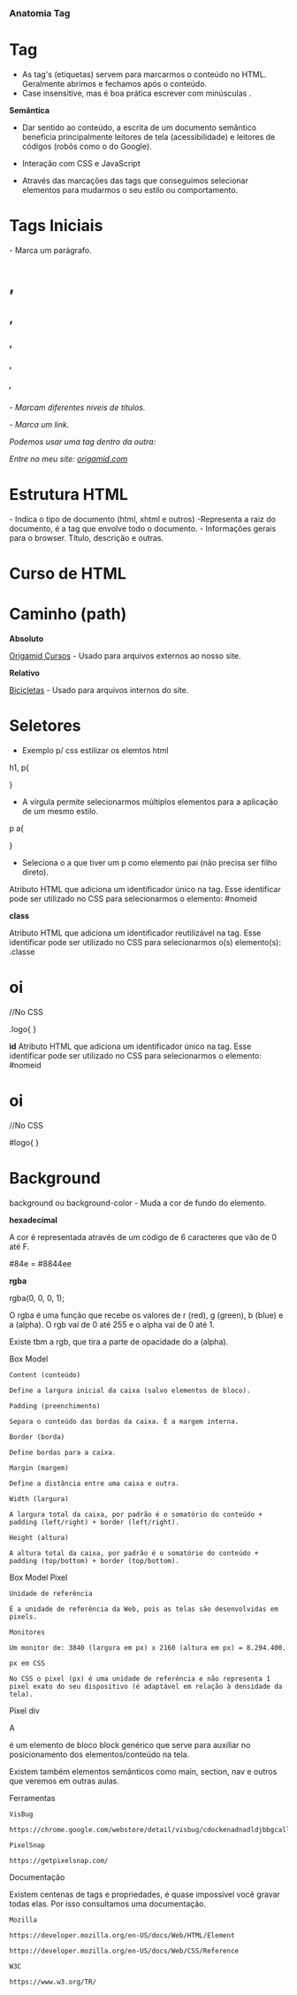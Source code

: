 
### Anatomia Tag

# **Tag**

- As tag's (etiquetas) servem para marcarmos o conteúdo no HTML. Geralmente abrimos <a> e fechamos </a> após o conteúdo.
- Case insensitive, mas é boa prática escrever com minúsculas <html>.

**Semântica**

- Dar sentido ao conteúdo, a escrita de um documento semântico beneficia principalmente leitores de tela (acessibilidade) e leitores de códigos (robôs como o do Google).

- Interação com CSS e JavaScript

- Através das marcações das tags que conseguimos selecionar elementos para mudarmos o seu estilo ou comportamento.


# **Tags Iniciais**

<p> - Marca um parágrafo.

<h1>, <h2>, <h3>, <h4>, <h5>, <h6> - Marcam diferentes níveis de títulos.

<a> - Marca um link.

Podemos usar uma tag dentro da outra:
<p>Entre no meu site: <a href="https://www.origamid.com">origamid.com</a></p>

# **Estrutura HTML** 

<!DOCTYPE html> - Indica o tipo de documento (html, xhtml e outros)

<html> -Representa a raiz do documento, é a tag que envolve todo o documento.

<head> - Informações gerais para o browser. Título, descrição e outras.

<title> - Título do documento.

<meta> - Dados extras sobre o documento.

<body> - Conteúdo do site, aqui escrevemos toda a estrutura do documento.

Exemplo da estrutura completa: 

<!DOCTYPE html>
<html>
  <head>
    <meta charset="UTF-8">
    <title>Título da Página</title>
  </head>
  <body>
    <h1>Curso de HTML</h1>
  </body>
</html>

# **Caminho (path)** 

**Absoluto**

<a href="https://www.origamid.com/cursos/">Origamid Cursos</a> - Usado para arquivos externos ao nosso site.

**Relativo**

<a href="/produtos/bicicletas.html">Bicicletas</a> - Usado para arquivos internos do site.

# **Seletores**

- Exemplo p/ css estilizar os elemtos html

h1, p{

}

- A vírgula permite selecionarmos múltiplos elementos para a aplicação de um mesmo estilo.

p a{

}

- Seleciona o a que tiver um p como elemento pai (não precisa ser filho direto).

Atributo HTML que adiciona um identificador único na tag. Esse identificar pode ser utilizado no CSS para selecionarmos o elemento: #nomeid

**class**

Atributo HTML que adiciona um identificador reutilizável na tag. Esse identificar pode ser utilizado no CSS para selecionarmos o(s) elemento(s): .classe

<h1 class="logo">oi</h1>

//No CSS

.logo{
}

**id**
Atributo HTML que adiciona um identificador único na tag. Esse identificar pode ser utilizado no CSS para selecionarmos o elemento: #nomeid

<h1 id="logo">oi</h1>

//No CSS

#logo{
}


# **Background**

background ou background-color - Muda a cor de fundo do elemento.

**hexadecimal**

A cor é representada através de um código de 6 caracteres que vão de 0 até F.

#84e = #8844ee


**rgba**

rgba(0, 0, 0, 1);

O rgba é uma função que recebe os valores de r (red), g (green), b (blue) e a (alpha). O rgb vai de 0 até 255 e o alpha vai de 0 até 1.

Existe tbm a rgb, que tira a parte de opacidade do a (alpha). 



Box Model

    Content (conteúdo)

    Define a largura inicial da caixa (salvo elementos de bloco).

    Padding (preenchimento)

    Separa o conteúdo das bordas da caixa. É a margem interna.

    Border (borda)

    Define bordas para a caixa.

    Margin (margem)

    Define a distância entre uma caixa e outra.

    Width (largura)

    A largura total da caixa, por padrão é o somatório do conteúdo + padding (left/right) + border (left/right).

    Height (altura)

    A altura total da caixa, por padrão é o somatório do conteúdo + padding (top/bottom) + border (top/bottom).

Box Model
Pixel

    Unidade de referência

    É a unidade de referência da Web, pois as telas são desenvolvidas em pixels.

    Monitores

    Um monitor de: 3840 (largura em px) x 2160 (altura em px) = 8.294.400.

    px em CSS

    No CSS o pixel (px) é uma unidade de referência e não representa 1 pixel exato do seu dispositivo (é adaptável em relação à densidade da tela).

Pixel
div

A <div> é um elemento de bloco block genérico que serve para auxiliar no posicionamento dos elementos/conteúdo na tela.

Existem também elementos semânticos como main, section, nav e outros que veremos em outras aulas.


Ferramentas

    VisBug

    https://chrome.google.com/webstore/detail/visbug/cdockenadnadldjbbgcallicgledbeoc

    PixelSnap

    https://getpixelsnap.com/


Documentação

Existem centenas de tags e propriedades, é quase impossível você gravar todas elas. Por isso consultamos uma documentação.

    Mozilla

    https://developer.mozilla.org/en-US/docs/Web/HTML/Element

    https://developer.mozilla.org/en-US/docs/Web/CSS/Reference

    W3C

    https://www.w3.org/TR/




